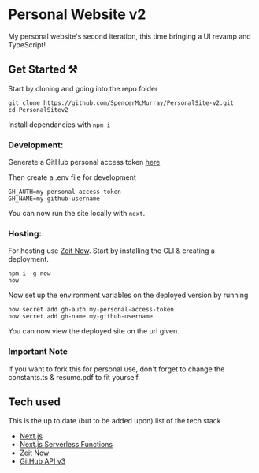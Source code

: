 # Personal Website v2

My personal website's second iteration, this time bringing a UI revamp and TypeScript!

## Get Started ⚒

Start by cloning and going into the repo folder

```
git clone https://github.com/SpencerMcMurray/PersonalSite-v2.git
cd PersonalSitev2
```

Install dependancies with `npm i`

### Development:

Generate a GitHub personal access token [here](https://github.com/settings/tokens)

Then create a .env file for development

```
GH_AUTH=my-personal-access-token
GH_NAME=my-github-username
```

You can now run the site locally with `next`.

### Hosting:

For hosting use [Zeit Now](https://zeit.co). Start by installing the CLI & creating a deployment.

```
npm i -g now
now
```

Now set up the environment variables on the deployed version by running

```
now secret add gh-auth my-personal-access-token
now secret add gh-name my-github-username
```

You can now view the deployed site on the url given.

### Important Note

If you want to fork this for personal use, don't forget to change the constants.ts & resume.pdf to fit yourself.

## Tech used

This is the up to date (but to be added upon) list of the tech stack

- [Next.js](https://github.com/zeit/next.js)
- [Next.js Serverless Functions](https://zeit.co/docs/v2/serverless-functions/introduction)
- [Zeit Now](https://zeit.co/)
- [GitHub API v3](https://developer.github.com/v3/)
